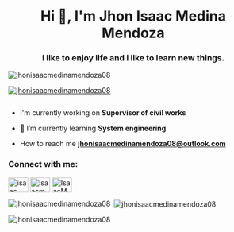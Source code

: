 <h1 align="center">Hi 👋, I'm Jhon Isaac Medina Mendoza</h1>
<h3 align="center">i like to enjoy life and i like to learn new things.</h3>

<p align="left"> <img src="https://komarev.com/ghpvc/?username=jhonisaacmedinamendoza08&label=Profile%20views&color=0e75b6&style=flat" alt="jhonisaacmedinamendoza08" /> </p>

<p align="left"> <a href="https://github.com/ryo-ma/github-profile-trophy"><img src="https://github-profile-trophy.vercel.app/?username=jhonisaacmedinamendoza08" alt="jhonisaacmedinamendoza08" /></a> </p>

<p align="left"> <a href="https://twitter.com/" target="blank"><img src="https://img.shields.io/twitter/follow/?logo=twitter&style=for-the-badge" alt="" /></a> </p>

- I'm currently working on **Supervisor of civil works**

- 🌱 I’m currently learning **System engineering**

- How to reach me **jhonisaacmedinamendoza08@outlook.com**

<h3 align="left">Connect with me:</h3>
<p align="left">
<a href="https://fb.com/isaac medina" target="blank"><img align="center" src="https://raw.githubusercontent.com/rahuldkjain/github-profile-readme-generator/master/src/images/icons/Social/facebook.svg" alt="isaac medina" height="30" width="40" /></a>
<a href="https://instagram.com/isaacmedinam" target="blank"><img align="center" src="https://raw.githubusercontent.com/rahuldkjain/github-profile-readme-generator/master/src/images/icons/Social/instagram.svg" alt="isaacmedinam" height="30" width="40" /></a>
<a href="https://discord.gg/IsaacMedinaM" target="blank"><img align="center" src="https://raw.githubusercontent.com/rahuldkjain/github-profile-readme-generator/master/src/images/icons/Social/discord.svg" alt="IsaacMedinaM" height="30" width="40" /></a>
</p>

<p><img align="left" src="https://github-readme-stats.vercel.app/api/top-langs?username=jhonisaacmedinamendoza08&show_icons=true&locale=en&layout=compact" alt="jhonisaacmedinamendoza08" /></p>

<p>&nbsp;<img align="center" src="https://github-readme-stats.vercel.app/api?username=jhonisaacmedinamendoza08&show_icons=true&locale=en" alt="jhonisaacmedinamendoza08" /></p>

<p><img align="center" src="https://github-readme-streak-stats.herokuapp.com/?user=jhonisaacmedinamendoza08&" alt="jhonisaacmedinamendoza08" /></p>
